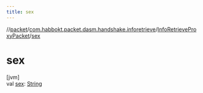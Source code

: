 ```yaml
---
title: sex
---
```

//[packet](../../../index.html)/[com.habbokt.packet.dasm.handshake.inforetrieve](../index.html)/[InfoRetrieveProxyPacket](index.html)/[sex](sex.html)



# sex



[jvm]\
val [sex](sex.html): [String](https://kotlinlang.org/api/latest/jvm/stdlib/kotlin/-string/index.html)





